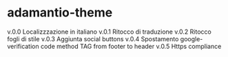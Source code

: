 adamantio-theme
===============

v.0.0 Localizzzazione in italiano
v.0.1 Ritocco di traduzione
v.0.2 Ritocco fogli di stile
v.0.3 Aggiunta social buttons
v.0.4 Spostamento google-verification code method TAG from footer to header
v.0.5 Https compliance